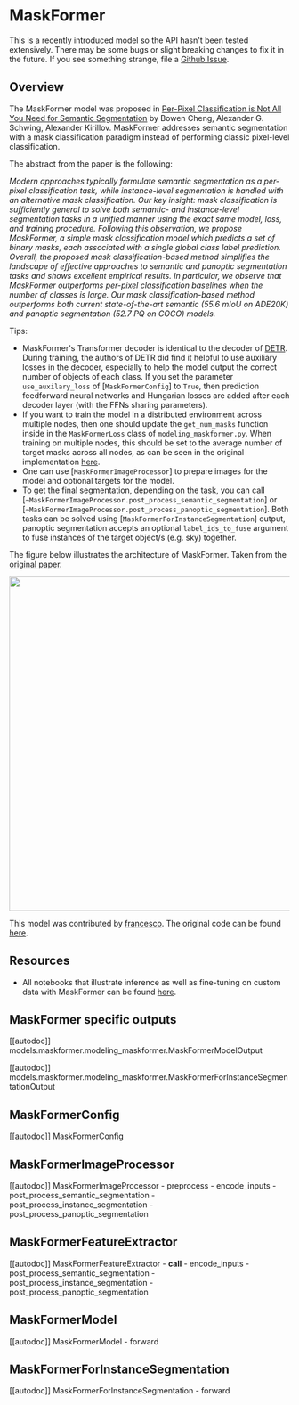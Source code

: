 <!--Copyright 2022 The HuggingFace Team. All rights reserved.

Licensed under the Apache License, Version 2.0 (the "License"); you may not use this file except in compliance with
the License. You may obtain a copy of the License at

http://www.apache.org/licenses/LICENSE-2.0

Unless required by applicable law or agreed to in writing, software distributed under the License is distributed on
an "AS IS" BASIS, WITHOUT WARRANTIES OR CONDITIONS OF ANY KIND, either express or implied. See the License for the
specific language governing permissions and limitations under the License.

⚠️ Note that this file is in Markdown but contain specific syntax for our doc-builder (similar to MDX) that may not be
rendered properly in your Markdown viewer.

-->

# MaskFormer

<Tip>

This is a recently introduced model so the API hasn't been tested extensively. There may be some bugs or slight
breaking changes to fix it in the future. If you see something strange, file a [Github Issue](https://github.com/huggingface/transformers/issues/new?assignees=&labels=&template=bug-report.md&title).

</Tip>

## Overview

The MaskFormer model was proposed in [Per-Pixel Classification is Not All You Need for Semantic Segmentation](https://arxiv.org/abs/2107.06278) by Bowen Cheng, Alexander G. Schwing, Alexander Kirillov. MaskFormer addresses semantic segmentation with a mask classification paradigm instead of performing classic pixel-level classification.

The abstract from the paper is the following:

*Modern approaches typically formulate semantic segmentation as a per-pixel classification task, while instance-level segmentation is handled with an alternative mask classification. Our key insight: mask classification is sufficiently general to solve both semantic- and instance-level segmentation tasks in a unified manner using the exact same model, loss, and training procedure. Following this observation, we propose MaskFormer, a simple mask classification model which predicts a set of binary masks, each associated with a single global class label prediction. Overall, the proposed mask classification-based method simplifies the landscape of effective approaches to semantic and panoptic segmentation tasks and shows excellent empirical results. In particular, we observe that MaskFormer outperforms per-pixel classification baselines when the number of classes is large. Our mask classification-based method outperforms both current state-of-the-art semantic (55.6 mIoU on ADE20K) and panoptic segmentation (52.7 PQ on COCO) models.*

Tips:
-  MaskFormer's Transformer decoder is identical to the decoder of [DETR](detr). During training, the authors of DETR did find it helpful to use auxiliary losses in the decoder, especially to help the model output the correct number of objects of each class. If you set the parameter `use_auxilary_loss` of [`MaskFormerConfig`] to `True`, then prediction feedforward neural networks and Hungarian losses are added after each decoder layer (with the FFNs sharing parameters).
- If you want to train the model in a distributed environment across multiple nodes, then one should update the
  `get_num_masks` function inside in the `MaskFormerLoss` class of `modeling_maskformer.py`. When training on multiple nodes, this should be
  set to the average number of target masks across all nodes, as can be seen in the original implementation [here](https://github.com/facebookresearch/MaskFormer/blob/da3e60d85fdeedcb31476b5edd7d328826ce56cc/mask_former/modeling/criterion.py#L169).
- One can use [`MaskFormerImageProcessor`] to prepare images for the model and optional targets for the model.
- To get the final segmentation, depending on the task, you can call [`~MaskFormerImageProcessor.post_process_semantic_segmentation`] or [`~MaskFormerImageProcessor.post_process_panoptic_segmentation`]. Both tasks can be solved using [`MaskFormerForInstanceSegmentation`] output, panoptic segmentation accepts an optional `label_ids_to_fuse` argument to fuse instances of the target object/s (e.g. sky) together.

The figure below illustrates the architecture of MaskFormer. Taken from the [original paper](https://arxiv.org/abs/2107.06278).

<img width="600" src="https://huggingface.co/datasets/huggingface/documentation-images/resolve/main/maskformer_architecture.png"/>

This model was contributed by [francesco](https://huggingface.co/francesco). The original code can be found [here](https://github.com/facebookresearch/MaskFormer).

## Resources

<PipelineTag pipeline="image-segmentation"/>

- All notebooks that illustrate inference as well as fine-tuning on custom data with MaskFormer can be found [here](https://github.com/NielsRogge/Transformers-Tutorials/tree/master/MaskFormer).

## MaskFormer specific outputs

[[autodoc]] models.maskformer.modeling_maskformer.MaskFormerModelOutput

[[autodoc]] models.maskformer.modeling_maskformer.MaskFormerForInstanceSegmentationOutput

## MaskFormerConfig

[[autodoc]] MaskFormerConfig

## MaskFormerImageProcessor

[[autodoc]] MaskFormerImageProcessor
    - preprocess
    - encode_inputs
    - post_process_semantic_segmentation
    - post_process_instance_segmentation
    - post_process_panoptic_segmentation

## MaskFormerFeatureExtractor

[[autodoc]] MaskFormerFeatureExtractor
    - __call__
    - encode_inputs
    - post_process_semantic_segmentation
    - post_process_instance_segmentation
    - post_process_panoptic_segmentation

## MaskFormerModel

[[autodoc]] MaskFormerModel
    - forward

## MaskFormerForInstanceSegmentation

[[autodoc]] MaskFormerForInstanceSegmentation
    - forward